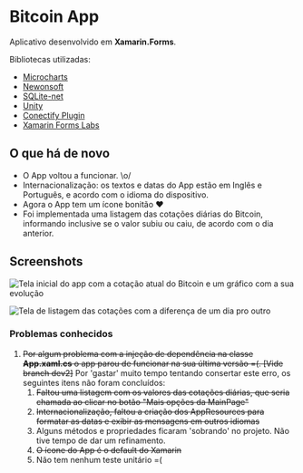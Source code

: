 # Bitcoin App

Aplicativo desenvolvido em __Xamarin.Forms__.

Bibliotecas utilizadas:
* [Microcharts](https://github.com/aloisdeniel/Microcharts)
* [Newonsoft](https://github.com/JamesNK/Newtonsoft.Json)
* [SQLite-net](https://github.com/praeclarum/sqlite-net)
* [Unity](https://github.com/unitycontainer/unity)
* [Conectify Plugin](https://github.com/jamesmontemagno/ConnectivityPlugin)
* [Xamarin Forms Labs](https://github.com/XLabs/Xamarin-Forms-Labs)

## O que há de novo

* O App voltou a funcionar. \o/
* Internacionalização: os textos e datas do App estão em Inglês e Português, e acordo com o idioma do dispositivo.
* Agora o App tem um ícone bonitão :heart:
* Foi implementada uma listagem das cotações diárias do Bitcoin, informando inclusive se o valor subiu ou caiu, de acordo com o dia anterior.


## Screenshots
![Tela inicial do app com a cotação atual do Bitcoin e um gráfico com a sua evolução](https://gitlab.com/lucasfcoelho1/bitcoin-app/blob/master/BitcoinApp/Screenshots/home.png "Tela incial do App")

![Tela de listagem das cotações com a diferença de um dia pro outro](https://gitlab.com/lucasfcoelho1/bitcoin-app/blob/master/BitcoinApp/Screenshots/list.png "Tela de listagem do App")


### Problemas conhecidos

1. ~~Por algum problema com a injeção de dependência na classe __App.xaml.cs__ o app parou de funcionar na sua última versão =(. [Vide branch dev2]~~ Por 'gastar' muito tempo tentando consertar este erro, os seguintes itens não foram concluídos:
   1. ~~Faltou uma listagem com os valores das cotações diárias, que seria chamada ao clicar no botão "Mais opções da MainPage"~~
   1. ~~Internacionalização, faltou a criação dos AppResources para formatar as datas e exibir as mensagens em outros idiomas~~
   1. Alguns métodos e propriedades ficaram 'sobrando' no projeto. Não tive tempo de dar um refinamento.
   1. ~~O ícone do App é o default do Xamarin~~
   1. Não tem nenhum teste unitário =(




